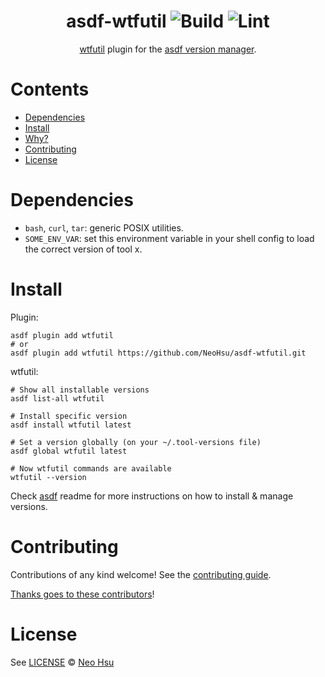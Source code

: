 <div align="center">

# asdf-wtfutil ![Build](https://github.com/NeoHsu/asdf-wtfutil/workflows/Build/badge.svg) ![Lint](https://github.com/NeoHsu/asdf-wtfutil/workflows/Lint/badge.svg)

[wtfutil](https://wtfutil.com/) plugin for the [asdf version manager](https://asdf-vm.com).

</div>

# Contents

- [Dependencies](#dependencies)
- [Install](#install)
- [Why?](#why)
- [Contributing](#contributing)
- [License](#license)

# Dependencies

- `bash`, `curl`, `tar`: generic POSIX utilities.
- `SOME_ENV_VAR`: set this environment variable in your shell config to load the correct version of tool x.

# Install

Plugin:

```shell
asdf plugin add wtfutil
# or
asdf plugin add wtfutil https://github.com/NeoHsu/asdf-wtfutil.git
```

wtfutil:

```shell
# Show all installable versions
asdf list-all wtfutil

# Install specific version
asdf install wtfutil latest

# Set a version globally (on your ~/.tool-versions file)
asdf global wtfutil latest

# Now wtfutil commands are available
wtfutil --version
```

Check [asdf](https://github.com/asdf-vm/asdf) readme for more instructions on how to
install & manage versions.

# Contributing

Contributions of any kind welcome! See the [contributing guide](contributing.md).

[Thanks goes to these contributors](https://github.com/NeoHsu/asdf-wtfutil/graphs/contributors)!

# License

See [LICENSE](LICENSE) © [Neo Hsu](https://github.com/NeoHsu/)
